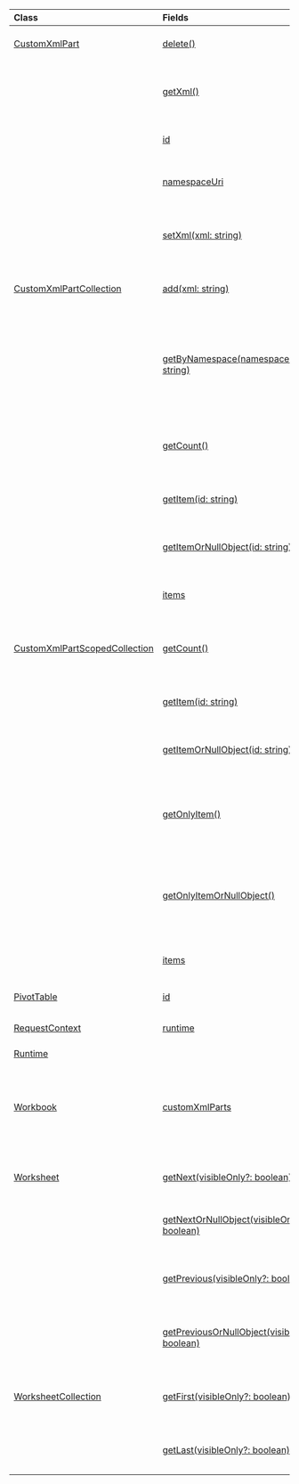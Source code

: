 | Class | Fields | Description |
|:---|:---|:---|
|[CustomXmlPart](/javascript/api/excel/excel.customxmlpart)|[delete()](/javascript/api/excel/excel.customxmlpart#excel-excel-customxmlpart-delete-member(1))|Deletes the custom XML part.|
||[getXml()](/javascript/api/excel/excel.customxmlpart#excel-excel-customxmlpart-getxml-member(1))|Gets the custom XML part's full XML content.|
||[id](/javascript/api/excel/excel.customxmlpart#excel-excel-customxmlpart-id-member)|The custom XML part's ID.|
||[namespaceUri](/javascript/api/excel/excel.customxmlpart#excel-excel-customxmlpart-namespaceuri-member)|The custom XML part's namespace URI.|
||[setXml(xml: string)](/javascript/api/excel/excel.customxmlpart#excel-excel-customxmlpart-setxml-member(1))|Sets the custom XML part's full XML content.|
|[CustomXmlPartCollection](/javascript/api/excel/excel.customxmlpartcollection)|[add(xml: string)](/javascript/api/excel/excel.customxmlpartcollection#excel-excel-customxmlpartcollection-add-member(1))|Adds a new custom XML part to the workbook.|
||[getByNamespace(namespaceUri: string)](/javascript/api/excel/excel.customxmlpartcollection#excel-excel-customxmlpartcollection-getbynamespace-member(1))|Gets a new scoped collection of custom XML parts whose namespaces match the given namespace.|
||[getCount()](/javascript/api/excel/excel.customxmlpartcollection#excel-excel-customxmlpartcollection-getcount-member(1))|Gets the number of custom XML parts in the collection.|
||[getItem(id: string)](/javascript/api/excel/excel.customxmlpartcollection#excel-excel-customxmlpartcollection-getitem-member(1))|Gets a custom XML part based on its ID.|
||[getItemOrNullObject(id: string)](/javascript/api/excel/excel.customxmlpartcollection#excel-excel-customxmlpartcollection-getitemornullobject-member(1))|Gets a custom XML part based on its ID.|
||[items](/javascript/api/excel/excel.customxmlpartcollection#excel-excel-customxmlpartcollection-items-member)|Gets the loaded child items in this collection.|
|[CustomXmlPartScopedCollection](/javascript/api/excel/excel.customxmlpartscopedcollection)|[getCount()](/javascript/api/excel/excel.customxmlpartscopedcollection#excel-excel-customxmlpartscopedcollection-getcount-member(1))|Gets the number of CustomXML parts in this collection.|
||[getItem(id: string)](/javascript/api/excel/excel.customxmlpartscopedcollection#excel-excel-customxmlpartscopedcollection-getitem-member(1))|Gets a custom XML part based on its ID.|
||[getItemOrNullObject(id: string)](/javascript/api/excel/excel.customxmlpartscopedcollection#excel-excel-customxmlpartscopedcollection-getitemornullobject-member(1))|Gets a custom XML part based on its ID.|
||[getOnlyItem()](/javascript/api/excel/excel.customxmlpartscopedcollection#excel-excel-customxmlpartscopedcollection-getonlyitem-member(1))|If the collection contains exactly one item, this method returns it.|
||[getOnlyItemOrNullObject()](/javascript/api/excel/excel.customxmlpartscopedcollection#excel-excel-customxmlpartscopedcollection-getonlyitemornullobject-member(1))|If the collection contains exactly one item, this method returns it.|
||[items](/javascript/api/excel/excel.customxmlpartscopedcollection#excel-excel-customxmlpartscopedcollection-items-member)|Gets the loaded child items in this collection.|
|[PivotTable](/javascript/api/excel/excel.pivottable)|[id](/javascript/api/excel/excel.pivottable#excel-excel-pivottable-id-member)|ID of the PivotTable.|
|[RequestContext](/javascript/api/excel/excel.requestcontext)|[runtime](/javascript/api/excel/excel.requestcontext#excel-excel-requestcontext-runtime-member)|[Api set: ExcelApi 1.5]|
|[Runtime](/javascript/api/excel/excel.runtime)|||
|[Workbook](/javascript/api/excel/excel.workbook)|[customXmlParts](/javascript/api/excel/excel.workbook#excel-excel-workbook-customxmlparts-member)|Represents the collection of custom XML parts contained by this workbook.|
|[Worksheet](/javascript/api/excel/excel.worksheet)|[getNext(visibleOnly?: boolean)](/javascript/api/excel/excel.worksheet#excel-excel-worksheet-getnext-member(1))|Gets the worksheet that follows this one.|
||[getNextOrNullObject(visibleOnly?: boolean)](/javascript/api/excel/excel.worksheet#excel-excel-worksheet-getnextornullobject-member(1))|Gets the worksheet that follows this one.|
||[getPrevious(visibleOnly?: boolean)](/javascript/api/excel/excel.worksheet#excel-excel-worksheet-getprevious-member(1))|Gets the worksheet that precedes this one.|
||[getPreviousOrNullObject(visibleOnly?: boolean)](/javascript/api/excel/excel.worksheet#excel-excel-worksheet-getpreviousornullobject-member(1))|Gets the worksheet that precedes this one.|
|[WorksheetCollection](/javascript/api/excel/excel.worksheetcollection)|[getFirst(visibleOnly?: boolean)](/javascript/api/excel/excel.worksheetcollection#excel-excel-worksheetcollection-getfirst-member(1))|Gets the first worksheet in the collection.|
||[getLast(visibleOnly?: boolean)](/javascript/api/excel/excel.worksheetcollection#excel-excel-worksheetcollection-getlast-member(1))|Gets the last worksheet in the collection.|
